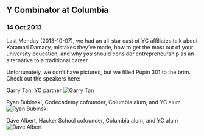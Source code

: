   

## Y Combinator at Columbia

### 14 Oct 2013

Last Monday (2013-10-07), we had an all-star cast of YC affiliates talk about Katamari Damacy, mistakes they&#8217;ve made, how to get the most out of your university education, and why _you_ should consider entrepreneurship as an alternative to a traditional career.

Unfortunately, we don&#8217;t have pictures, but we filled Pupin 301 to the brim. Check out the speakers here:

Garry Tan, YC partner
 ![Garry Tan](/img/garrytan.jpg)

Ryan Bubinski, Codecademy cofounder, Columbia alum, and YC alum
 ![Ryan Bubinski](/img/ryanbubinski.jpg)

Dave Albert, Hacker School cofounder, Columbia alum, and YC alum
 ![Dave Albert](/img/davealbert.jpg)

  
